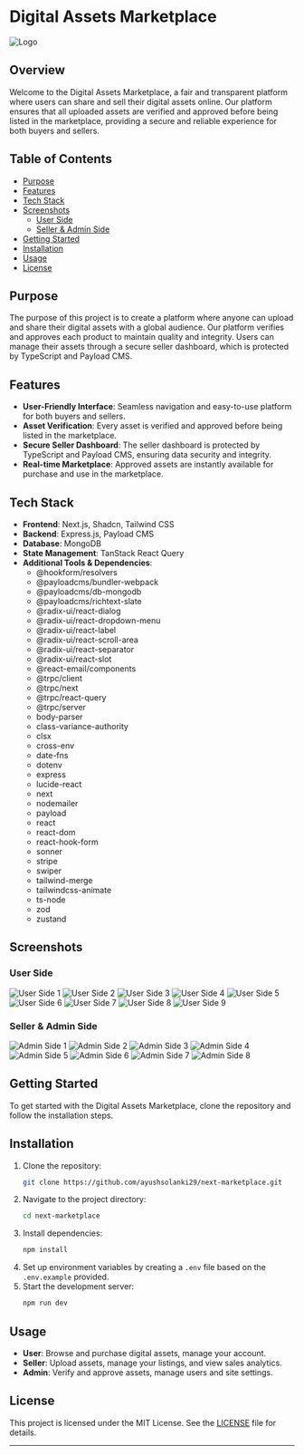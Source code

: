 # Digital Assets Marketplace

![Logo](screenshot/1%20(1).png)

## Overview

Welcome to the Digital Assets Marketplace, a fair and transparent platform where users can share and sell their digital assets online. Our platform ensures that all uploaded assets are verified and approved before being listed in the marketplace, providing a secure and reliable experience for both buyers and sellers.

## Table of Contents

- [Purpose](#purpose)
- [Features](#features)
- [Tech Stack](#tech-stack)
- [Screenshots](#screenshots)
  - [User Side](#user-side)
  - [Seller & Admin Side](#seller--admin-side)
- [Getting Started](#getting-started)
- [Installation](#installation)
- [Usage](#usage)
- [License](#license)

## Purpose

The purpose of this project is to create a platform where anyone can upload and share their digital assets with a global audience. Our platform verifies and approves each product to maintain quality and integrity. Users can manage their assets through a secure seller dashboard, which is protected by TypeScript and Payload CMS.

## Features

- **User-Friendly Interface**: Seamless navigation and easy-to-use platform for both buyers and sellers.
- **Asset Verification**: Every asset is verified and approved before being listed in the marketplace.
- **Secure Seller Dashboard**: The seller dashboard is protected by TypeScript and Payload CMS, ensuring data security and integrity.
- **Real-time Marketplace**: Approved assets are instantly available for purchase and use in the marketplace.

## Tech Stack

- **Frontend**: Next.js, Shadcn, Tailwind CSS
- **Backend**: Express.js, Payload CMS
- **Database**: MongoDB
- **State Management**: TanStack React Query
- **Additional Tools & Dependencies**:
  - @hookform/resolvers
  - @payloadcms/bundler-webpack
  - @payloadcms/db-mongodb
  - @payloadcms/richtext-slate
  - @radix-ui/react-dialog
  - @radix-ui/react-dropdown-menu
  - @radix-ui/react-label
  - @radix-ui/react-scroll-area
  - @radix-ui/react-separator
  - @radix-ui/react-slot
  - @react-email/components
  - @trpc/client
  - @trpc/next
  - @trpc/react-query
  - @trpc/server
  - body-parser
  - class-variance-authority
  - clsx
  - cross-env
  - date-fns
  - dotenv
  - express
  - lucide-react
  - next
  - nodemailer
  - payload
  - react
  - react-dom
  - react-hook-form
  - sonner
  - stripe
  - swiper
  - tailwind-merge
  - tailwindcss-animate
  - ts-node
  - zod
  - zustand

## Screenshots

### User Side

![User Side 1](screenshot/1%20(1).png)
![User Side 2](screenshot/1%20(2).png)
![User Side 3](screenshot/1%20(3).png)
![User Side 4](screenshot/1%20(4).png)
![User Side 5](screenshot/1%20(5).png)
![User Side 6](screenshot/1%20(6).png)
![User Side 7](screenshot/1%20(7).png)
![User Side 8](screenshot/1%20(8).png)
![User Side 9](screenshot/1%20(9).png)

### Seller & Admin Side

![Admin Side 1](screenshot/1%20(10).png)
![Admin Side 2](screenshot/1%20(11).png)
![Admin Side 3](screenshot/1%20(12).png)
![Admin Side 4](screenshot/1%20(13).png)
![Admin Side 5](screenshot/1%20(14).png)
![Admin Side 6](screenshot/1%20(15).png)
![Admin Side 7](screenshot/1%20(16).png)
![Admin Side 8](screenshot/1%20(17).png)

## Getting Started

To get started with the Digital Assets Marketplace, clone the repository and follow the installation steps.

## Installation

1. Clone the repository:
    ```bash
    git clone https://github.com/ayushsolanki29/next-marketplace.git
    ```
2. Navigate to the project directory:
    ```bash
    cd next-marketplace
    ```
3. Install dependencies:
    ```bash
    npm install
    ```
4. Set up environment variables by creating a `.env` file based on the `.env.example` provided.
5. Start the development server:
    ```bash
    npm run dev
    ```

## Usage

- **User**: Browse and purchase digital assets, manage your account.
- **Seller**: Upload assets, manage your listings, and view sales analytics.
- **Admin**: Verify and approve assets, manage users and site settings.

## License

This project is licensed under the MIT License. See the [LICENSE](LICENSE) file for details.

---

